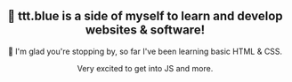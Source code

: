 
<h2 align="center">🔵&nbsp;ttt.blue is a side of myself to learn and develop websites & software!</h2>
<p align="center">👋&nbsp;I'm glad you're stopping by, so far I've been learning basic HTML & CSS.</p>
<p align="center">Very excited to get into JS and more.</p>
